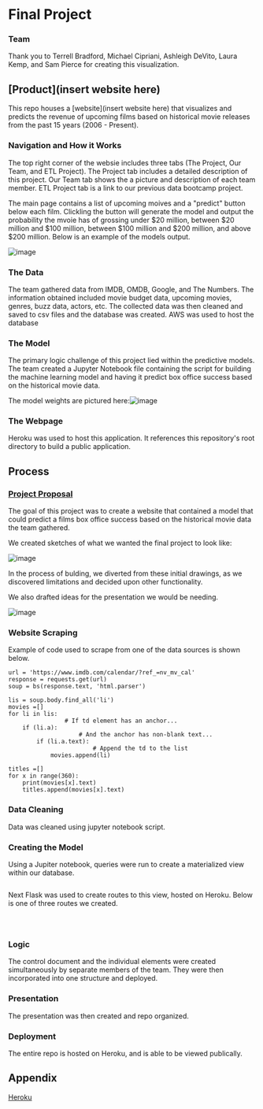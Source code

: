 # Final Project

### Team

Thank you to Terrell Bradford, Michael Cipriani, Ashleigh DeVito, Laura Kemp, and Sam Pierce for creating this visualization.

## [Product](insert website here)

This repo houses a [website](insert website here) that visualizes and predicts the revenue of upcoming films based on historical movie releases from the past 15 years (2006 - Present).

### Navigation and How it Works

The top right corner of the websie includes three tabs (The Project, Our Team, and ETL Project).
The Project tab includes a detailed description of this project.
Our Team tab shows the a picture and description of each team member.
ETL Project tab is a link to our previous data bootcamp project.

The main page contains a list of upcoming moives and a "predict" button below each film. Clickling the button will generate the model and output the probability the mvoie has of grossing under $20 million, between $20 million and $100 million, between $100 million and $200 million, and above $200 million. Below is an example of the models output.

![image](static/images/example.PNG?raw=true "Dune Example")

### The Data

The team gathered data from IMDB, OMDB, Google, and The Numbers. The information obtained included movie budget data, upcoming movies, genres, buzz data, actors, etc.
The collected data was then cleaned and saved to csv files and the database was created.
AWS was used to host the database

### The Model

The primary logic challenge of this project lied within the predictive models. The team created a Jupyter Notebook file containing the script for building the machine learning model and having it predict box office success based on the historical movie data.

The model weights are pictured here:![image](static/images/weights.PNG?raw=true "Weights")

### The Webpage

Heroku was used to host this application. It references this repository's root directory to build a public application.

## Process

### [Project Proposal](proposal.txt)

The goal of this project was to create a website that contained a model that could predict a films box office success based on the historical movie data the team gathered.

We created sketches of what we wanted the final project to look like:

![image](static/images/napkin_drawing.jpg?raw=true "Napkin Drawing")

In the process of bulding, we diverted from these initial drawings, as we discovered limitations and decided upon other functionality.

We also drafted ideas for the presentation we would be needing.

![image](static/images/presentation_sketch.jpg?raw=true "Presentation Sketch")

### Website Scraping
Example of code used to scrape from one of the data sources is shown below.
```
url = 'https://www.imdb.com/calendar/?ref_=nv_mv_cal'
response = requests.get(url)
soup = bs(response.text, 'html.parser')

lis = soup.body.find_all('li')
movies =[]
for li in lis:
                # If td element has an anchor...
    if (li.a):
                    # And the anchor has non-blank text...
        if (li.a.text):
                        # Append the td to the list
            movies.append(li)

titles =[]
for x in range(360):
    print(movies[x].text)
    titles.append(movies[x].text)
```

### Data Cleaning

Data was cleaned using jupyter notebook script.

### Creating the Model

Using a Jupiter notebook, queries were run to create a materialized view within our database.

```

```

Next Flask was used to create routes to this view, hosted on Heroku. Below is one of three routes we created.

```

    
```
### Logic

The control document and the individual elements were created simultaneously by separate members of the team.  They were then incorporated into one structure and deployed.

### Presentation

The presentation was then created and repo organized.

### Deployment

The entire repo is hosted on Heroku, and is able to be viewed publically.

## Appendix

[Heroku](https://www.heroku.com/home)

